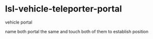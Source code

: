 # lsl-vehicle-teleporter-portal

vehicle portal

name both portal the same and touch both of them to establish position
